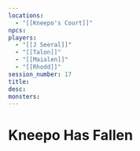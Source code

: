 ```yaml
---
locations:
  - "[[Kneepo's Court]]"
npcs: 
players:
  - "[[J Seeral]]"
  - "[[Talon]]"
  - "[[Maialen]]"
  - "[[Rhodd]]"
session_number: 17
title: 
desc: 
monsters:
---
```

# Kneepo Has Fallen

